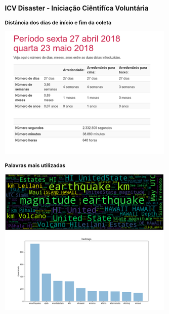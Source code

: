 ## ICV Disaster - Iniciação Ciêntifíca Voluntária
### Distância dos dias de início e fim da coleta
![academico](Images/data_hours.png)
### Palavras mais utilizadas
![academico](Images/NEW-wordcloud_hawaii.png)
![academico](Images/NEW-hashtags_hawaii.png)
